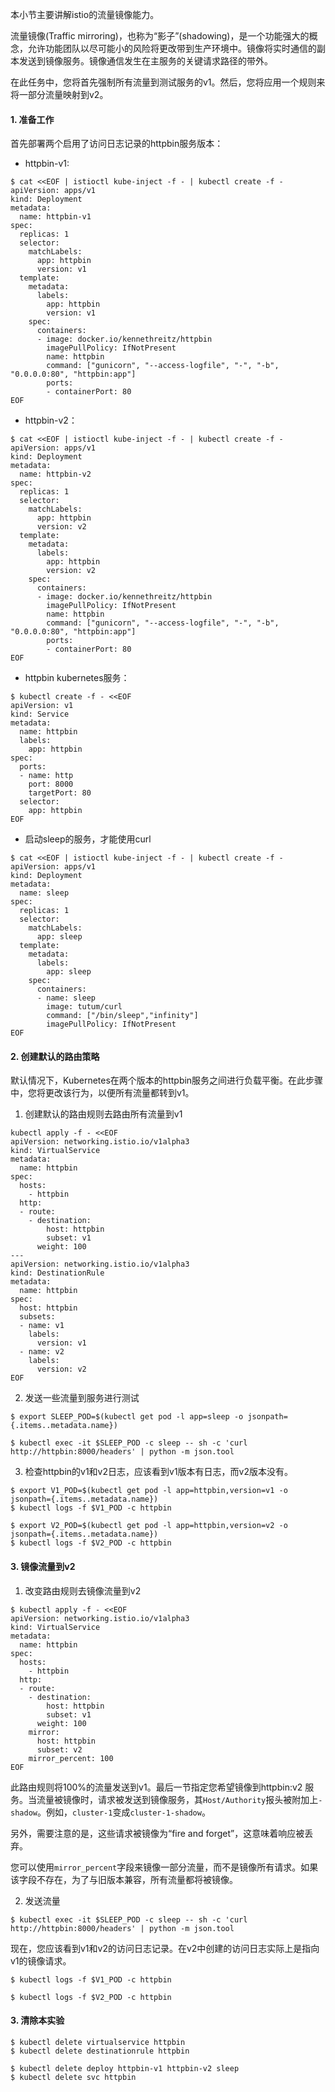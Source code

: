 本小节主要讲解istio的流量镜像能力。

流量镜像(Traffic mirroring)，也称为“影子”(shadowing)，是一个功能强大的概念，允许功能团队以尽可能小的风险将更改带到生产环境中。镜像将实时通信的副本发送到镜像服务。镜像通信发生在主服务的关键请求路径的带外。


在此任务中，您将首先强制所有流量到测试服务的v1。然后，您将应用一个规则来将一部分流量映射到v2。

#### 1. 准备工作
首先部署两个启用了访问日志记录的httpbin服务版本：

- httpbin-v1:

```shell
$ cat <<EOF | istioctl kube-inject -f - | kubectl create -f -
apiVersion: apps/v1
kind: Deployment
metadata:
  name: httpbin-v1
spec:
  replicas: 1
  selector:
    matchLabels:
      app: httpbin
      version: v1
  template:
    metadata:
      labels:
        app: httpbin
        version: v1
    spec:
      containers:
      - image: docker.io/kennethreitz/httpbin
        imagePullPolicy: IfNotPresent
        name: httpbin
        command: ["gunicorn", "--access-logfile", "-", "-b", "0.0.0.0:80", "httpbin:app"]
        ports:
        - containerPort: 80
EOF

```

- httpbin-v2：

```shell
$ cat <<EOF | istioctl kube-inject -f - | kubectl create -f -
apiVersion: apps/v1
kind: Deployment
metadata:
  name: httpbin-v2
spec:
  replicas: 1
  selector:
    matchLabels:
      app: httpbin
      version: v2
  template:
    metadata:
      labels:
        app: httpbin
        version: v2
    spec:
      containers:
      - image: docker.io/kennethreitz/httpbin
        imagePullPolicy: IfNotPresent
        name: httpbin
        command: ["gunicorn", "--access-logfile", "-", "-b", "0.0.0.0:80", "httpbin:app"]
        ports:
        - containerPort: 80
EOF

```

- httpbin kubernetes服务：

```shell
$ kubectl create -f - <<EOF
apiVersion: v1
kind: Service
metadata:
  name: httpbin
  labels:
    app: httpbin
spec:
  ports:
  - name: http
    port: 8000
    targetPort: 80
  selector:
    app: httpbin
EOF
```

- 启动sleep的服务，才能使用curl

```shell
$ cat <<EOF | istioctl kube-inject -f - | kubectl create -f -
apiVersion: apps/v1
kind: Deployment
metadata:
  name: sleep
spec:
  replicas: 1
  selector:
    matchLabels:
      app: sleep
  template:
    metadata:
      labels:
        app: sleep
    spec:
      containers:
      - name: sleep
        image: tutum/curl
        command: ["/bin/sleep","infinity"]
        imagePullPolicy: IfNotPresent
EOF
```

#### 2. 创建默认的路由策略

默认情况下，Kubernetes在两个版本的httpbin服务之间进行负载平衡。在此步骤中，您将更改该行为，以便所有流量都转到v1。

1. 创建默认的路由规则去路由所有流量到v1

```shell
kubectl apply -f - <<EOF
apiVersion: networking.istio.io/v1alpha3
kind: VirtualService
metadata:
  name: httpbin
spec:
  hosts:
    - httpbin
  http:
  - route:
    - destination:
        host: httpbin
        subset: v1
      weight: 100
---
apiVersion: networking.istio.io/v1alpha3
kind: DestinationRule
metadata:
  name: httpbin
spec:
  host: httpbin
  subsets:
  - name: v1
    labels:
      version: v1
  - name: v2
    labels:
      version: v2
EOF
```

2. 发送一些流量到服务进行测试

```shell
$ export SLEEP_POD=$(kubectl get pod -l app=sleep -o jsonpath={.items..metadata.name})

$ kubectl exec -it $SLEEP_POD -c sleep -- sh -c 'curl  http://httpbin:8000/headers' | python -m json.tool

```

3. 检查httpbin的v1和v2日志，应该看到v1版本有日志，而v2版本没有。

```shell
$ export V1_POD=$(kubectl get pod -l app=httpbin,version=v1 -o jsonpath={.items..metadata.name})
$ kubectl logs -f $V1_POD -c httpbin
```

```shell
$ export V2_POD=$(kubectl get pod -l app=httpbin,version=v2 -o jsonpath={.items..metadata.name})
$ kubectl logs -f $V2_POD -c httpbin
```

#### 3. 镜像流量到v2

1. 改变路由规则去镜像流量到v2

```shell
$ kubectl apply -f - <<EOF
apiVersion: networking.istio.io/v1alpha3
kind: VirtualService
metadata:
  name: httpbin
spec:
  hosts:
    - httpbin
  http:
  - route:
    - destination:
        host: httpbin
        subset: v1
      weight: 100
    mirror:
      host: httpbin
      subset: v2
    mirror_percent: 100
EOF
```

此路由规则将100%的流量发送到v1。最后一节指定您希望镜像到httpbin:v2 服务。当流量被镜像时，请求被发送到镜像服务，其`Host/Authority`报头被附加上`-shadow`。例如，`cluster-1`变成`cluster-1-shadow`。

另外，需要注意的是，这些请求被镜像为“fire and forget”，这意味着响应被丢弃。

您可以使用`mirror_percent`字段来镜像一部分流量，而不是镜像所有请求。如果该字段不存在，为了与旧版本兼容，所有流量都将被镜像。

2. 发送流量

```shell
$ kubectl exec -it $SLEEP_POD -c sleep -- sh -c 'curl  http://httpbin:8000/headers' | python -m json.tool
```

现在，您应该看到v1和v2的访问日志记录。在v2中创建的访问日志实际上是指向v1的镜像请求。

```shell
$ kubectl logs -f $V1_POD -c httpbin

$ kubectl logs -f $V2_POD -c httpbin

```

#### 3. 清除本实验

```shell
$ kubectl delete virtualservice httpbin
$ kubectl delete destinationrule httpbin

$ kubectl delete deploy httpbin-v1 httpbin-v2 sleep
$ kubectl delete svc httpbin
```